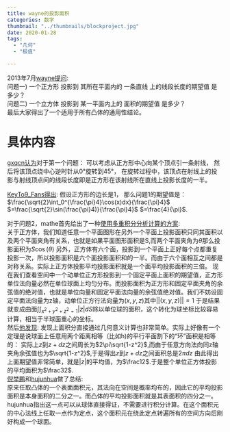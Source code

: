 ```yaml
---
title: wayne的投影面积
categories: 数学
thumbnail: "../thumbnails/blockproject.jpg"
date: 2020-01-28
tags:
  - "几何"
  - "极值"

---
```

2013年7月[wayne提问](https://bbs.emath.ac.cn/thread-5104-1-1.html):  
问题一)  一个正方形 投影到 其所在平面内的 一条直线 上的线段长度的期望值 是多少？  
问题二)  一个立方体 投影到 某一平面内上的 面积的期望值 是多少？  
最后大家得出了一个适用于所有凸体的通用性结论。  
<!--more-->

# 具体内容
[gxqcn认为](https://bbs.emath.ac.cn/forum.php?mod=redirect&goto=findpost&ptid=5104&pid=50101&fromuid=20)对于第一个问题：
可以考虑从正方形中心向某个顶点引一条射线，
然后将该顶点绕中心逆时针从0°旋转到45°，
在旋转过程中，该顶点在射线上的投影与射线顶点间的线段长度即是正方形在该射线所在直线上投影长度的一半。

[KeyTo9\_Fans得出](https://bbs.emath.ac.cn/forum.php?mod=redirect&goto=findpost&ptid=5104&pid=50102&fromuid=20):  假设正方形的边长是$1$，
那么问题$1$的期望值是：
$\frac{\sqrt{2}\int_0^{\frac{\pi}4}\cos(x)dx}{\frac{\pi}4}$
$=\frac{\sqrt{2}\sin(\frac{\pi}4)}{\frac{\pi}4}$
$=\frac{4}{\pi}$.  

对于问题2，mathe首先给出了一种[使用多重积分分析计算的方案](https://bbs.emath.ac.cn/forum.php?mod=redirect&goto=findpost&ptid=5104&pid=50174&fromuid=20):  
关于正方体，我们知道任意一个平面图形在另外一个平面上投影面积只同其面积以及两个平面夹角有关系，也就是如果平面图形面积是S,而两个平面夹角为$\theta$那么投影面积为$S\cos(\theta)$
另外，正方体有六个面，投影到一个平面上正好每个点都重复投影一次，所以投影面积是六个面投影面积和的一半。而由于六个面相互之间都是对称关系。实际上正方体投影平均投影面积就是一个面平均投影面积的三倍。
现在我们查看空间中一个动单位正方形投影到一个固定平面上面积的期望值，正方形单位法向量必然在单位球面上均匀分布。而投影面积为正方形和固定平面夹角的余弦值的绝对值，也就是单位向量和固定平面法向量的余弦值绝对值。我们不妨设固定平面法向量为z轴，动单位正方行法向量为$(x,y,z)$其中$||(x,y,z)||=1$
于是结果就变成曲面$\int\int_{x^2+y^2+z^2=1}|z|dS$除以单位球的面积，这个转化为球坐标比较容易计算，相当于半球面重心的坐标。  
然后[他发现](https://bbs.emath.ac.cn/forum.php?mod=redirect&goto=findpost&ptid=5104&pid=50175&fromuid=20): 发现上面积分直接通过几何意义计算也非常简单。实际上好像有一个定理是说球面上任意用两个距离相等（比如h)的平行平面割下的“环”面积是相等的：
实际上$z$到$z+dz$之间周长为$2\pi\sqrt{1-z^2}$,而由于任意方向法向同z轴夹角余弦值也为$\sqrt{1-z^2}$,于是得出$z$到$z+dz$之间面积总是$2\pi dz$
由此得出上面期望值非常简单，就是$|z|$的平均值，为$\frac12$.于是整个单位正方体投影的平均面积为$\frac32$.  
[倪举鹏](https://bbs.emath.ac.cn/forum.php?mod=redirect&goto=findpost&ptid=5104&pid=60777&fromuid=20)和[hujunhua](https://bbs.emath.ac.cn/forum.php?mod=redirect&goto=findpost&ptid=5104&pid=60782&fromuid=20)做了总结:  
原来任取凸体的一个表面面积元，其法向在空间是概率均布的，因此它的平均投影面积是本身面积的二分之一。而凸体的平均投影面积就是其表面积的四分之一。  
hujunhua指出这一点可以从球体直接得证，不需要进行积分计算。在这个面积元的中心法线上任取一点作为定点，这个面积元在绕此定点转遍所有的空间方向后刚好构成一个球面。  

